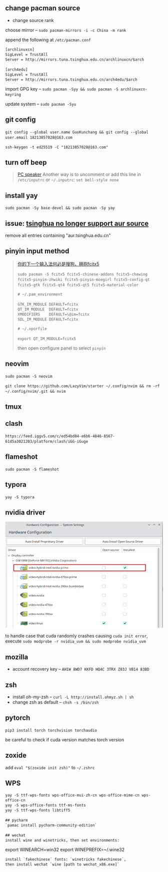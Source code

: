 ## change pacman source

- change source rank

choose mirror – `sudo pacman-mirrors -i -c China -m rank`

append the following at `/etc/pacman.conf`
```
[archlinuxcn]
SigLevel = TrustAll
Server = http://mirrors.tuna.tsinghua.edu.cn/archlinuxcn/$arch

[arch4edu]
SigLevel = TrustAll
Server = http://mirrors.tuna.tsinghua.edu.cn/arch4edu/$arch
```

import GPG key – `sudo pacman -Syy && sudo pacman -S archlinuxcn-keyring`

update system – `sudo pacman -Syu`

## git config
`git config --global user.name GuoKunchang && git config --global user.email 18213857028@163.com`

`ssh-keygen -t ed25519 -C "18213857028@163.com"`

## turn off beep

> [PC speaker](https://wiki.archlinux.org/title/PC_speaker)
> Another way is to uncomment or add this line in `/etc/inputrc` or `~/.inputrc`:
> `set bell-style none`

## install yay
`sudo pacman -Sy base-devel && sudo pacman -Sy yay`

## issue: [tsinghua no longer support aur source](https://blog.51cto.com/u_14597003/5989103)
remove all entries containing "aur.tsinghua.edu.cn"

## pinyin input method

> [你的下一个输入法何必是搜狗，拥抱fcitx5](https://mengxun.club/2020/12/28/%E4%BD%A0%E7%9A%84%E4%B8%8B%E4%B8%80%E4%B8%AA%E8%BE%93%E5%85%A5%E6%B3%95%E4%BD%95%E5%BF%85%E6%98%AF%E6%90%9C%E7%8B%97%EF%BC%8C%E6%8B%A5%E6%8A%B1fcitx5/)
>
> `sudo pacman -S fcitx5 fcitx5-chinese-addons fcitx5-chewing fcitx5-pinyin-zhwiki fcitx5-pinyin-moegirl fcitx5-config-qt fcitx5-gtk fcitx5-qt4 fcitx5-qt5 fcitx5-material-color`
>
> ```
> # ~/.pam_environment
> 
> GTK_IM_MODULE DEFAULT=fcitx
> QT_IM_MODULE  DEFAULT=fcitx
> XMODIFIERS    DEFAULT=\@im=fcitx
> SDL_IM_MODULE DEFAULT=fcitx
> ```
>
> ```
> # ~/.xporfile
> 
> export QT_IM_MODULE=fcitx5
> ```
>
> then open configure panel to select `pinyin`

## neovim
`sudo pacman -S neovim`

`git clone https://github.com/LazyVim/starter ~/.config/nvim && rm -rf ~/.config/nvim/.git && nvim`

## tmux

## clash
`https://feed.iggv5.com/c/ed54bd84-e6b6-4846-8567-61d5a3021203/platform/clash/iGG-iGuge`

## flameshot

`sudo pacman -S flameshot`

## typora

`yay -S typora`

## nvidia driver

![image-20240302211353871](./assets/image-20240302211353871.png)

to handle case that cuda randomly crashes causing `cuda init error`, 
execute `sudo modprobe -r nvidia_uvm && sudo modprobe nvidia_uvm`

## mozilla

- account recovery key – `AH1W 8WD7 KKFD HQ4C 3TRX Z03J VB14 83BD`

## zsh

- install oh-my-zsh – `curl -L http://install.ohmyz.sh | sh`
- change zsh as default – `chsh -s /bin/zsh`

## pytorch

`pip3 install torch torchvision torchaudio`

be careful to check if cuda version matches torch version

## zoxide

add `eval "$(zoxide init zsh)"` to `~/.zshrc`

## WPS
```
yay -S ttf-wps-fonts wps-office-mui-zh-cn wps-office-mime-cn wps-office-cn
yay -S wps-office-fonts ttf-ms-fonts
yay -S ttf-wps-fonts libtiff5

## pycharm
`pamac install pycharm-community-edition`

## wechat
install wine and winetricks, then set environments: 
```
export WINEARCH=win32
export WINEPREFIX=~/.wine32
```
install `fakechinese` fonts: `winetricks fakechinese`, 
then install wechat `wine [path to wechat_x86.exe]`
